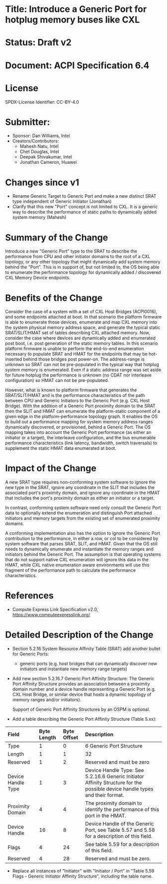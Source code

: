 # Title: Introduce a Generic Port for hotplug memory buses like CXL

# Status: Draft v2

# Document: ACPI Specification 6.4

# License
SPDX-License Identifier: CC-BY-4.0

# Submitter:
* Sponsor: Dan Williams, Intel
* Creators/Contributors:
    * Mahesh Natu, Intel
    * Chet Douglas, Intel
    * Deepak Shivakumar, Intel
    * Jonathan Cameron, Huawei

# Changes since v1
  * Rename Generic Target to Generic Port and make a new distinct SRAT
    type independent of Generic Initiator (Jonathan)
  * Clarify that this new "Port" concept is not limited to CXL. It is a
    generic way to describe the performance of static paths to
    dynamically added system memory (Mahesh)

# Summary of the Change
Introduce a new "Generic Port" type to the SRAT to describe the
performance from CPU and other initiator domains to the root of a CXL
topology, or any other topology that might dynamically add system memory
behind the "Port". This is in support of, but not limited to, the OS
being able to enumerate the performance topology for dynamically added /
discovered CXL Memory Device endpoints.

# Benefits of the Change
Consider the case of a system with a set of CXL Host Bridges (ACPI0016),
and some endpoints attached at boot. In that scenario the platform
firmware is able to enumerate those devices, enumerate and map CXL
memory into the system physical memory address space, and generate the
typical static SRAT/SLIT/HMAT set of tables describing CXL attached
memory. Now, consider the case where devices are dynamically added and
enumerated post boot, i.e. post generation of the static memory tables.
In this scenario platform firmware is unable to perform the end-to-end
enumeration necessary to populate SRAT and HMAT for the endpoints that
may be hot-inserted behind those bridges post power-on. The
address-range is unknown so SRAT can not be pre-populated in the typical
way that hotplug system memory is enumerated. Even if a static address
range was set aside for future hotplug the performance is unknown (no
CDAT nor interleave configuration) so HMAT can not be pre-populated.

However, what is known to platform firmware that generates the
SRAT/SLIT/HMAT and is the performance characteristics of the path
between CPU and Generic Initiators to the Generic Port (e.g. CXL Host
Bridge). With the addition of a Generic Port proximity domain to the
SRAT then the SLIT and HMAT can enumerate the platform-static component
of a given edge in the platform-performance topology graph. It enables
the OS to build out a performance mapping for system memory address
ranges dynamically discovered, or provisioned, behind a Generic Port.
The OS mapping takes into account the Generic Port performance (as
either an initiator or a target), the interleave configuration, and the
bus enumerable performance characteristics (link latency, bandwidth,
switch traversals) to supplement the static HMAT data enumerated at
boot.

# Impact of the Change
A new SRAT type requires non-conforming system software to ignore the
new type in the SRAT, ignore any coordinate in the SLIT that includes
the associated port's proximity domain, and ignore any coordinate in the
HMAT that includes the port's proximity domain as either an initiator or
a target.

In contrast, conforming system software need only consult the Generic
Port data to optionally extend the enumeration and distinguish Port
attached initiators and memory targets from the existing set of
enumerated proximity domains.

A conforming implementation also has the option to ignore the Generic Port
contribution to the performance, in either a row, or col  to be considered
by system software that parses SRAT, SLIT, and HMAT. Given that the OS
still needs to dynamically enumerate and instantiate the memory ranges and
initiators behind the Generic Port. The assumption is that operating systems
that do not support native CXL enumeration will ignore this data in the HMAT,
while CXL native enumeration aware environments will use this fragment of the
performance path to calculate the performance characteristics.

# References
* Compute Express Link Specification v2.0,
<https://www.computeexpresslink.org/>

# Detailed Description of the Change

* Section 5.2.16 System Resource Affinity Table (SRAT) add another
  bullet for Generic Ports:

	* generic ports (e.g. host bridges that can dynamically discover
	  new initiators and instantiate new memory range targets)

* Add new section 5.2.16.7 Generic Port Affinity Structure:
  The Generic Port Affinity Structure provides an association between a
  proximity domain number and a device handle representing a Generic
  Port (e.g. CXL Host Bridge, or similar device that hosts a dynamic
  topology of memory ranges and/or initiators).

  Support of Generic Port Affinity Structures by an OSPM is optional.

* Add a table describing the Generic Port Affinity Structure (Table
  5.xx):


| Field  | Byte Length | Byte Offset | Description                  |
| :----- | :---        | :---        | :--------------------------- |
| Type   | 1           | 0           | 6 Generic Port Structure     |
| Length | 1           | 1           | 32                           |
| Reserved | 1         | 2           | Reserved and must be zero    |
| Device Handle Type | 1 | 3 | Device Handle Type: See 5.2.16.6 Generic Initiator Affinity Structure for the possible device handle types and their format. |
| Proximity Domain | 4 | 4 | The proximity domain to identify the performance of this port in the HMAT. |
| Device Handle | 16   | 8           | Device Handle of the Generic Port, see Table 5.57 and 5.58 for a description of this field. |
| Flags  | 4           | 24          | See table 5.59 for a description of this field. |
| Reserved | 4         | 28          | Reserved and must be zero.   |

* Replace all instances of "Initiator" with "Initiator / Port" in "Table
  5.59 Flags - Generic Initiator Affinity Structure", including the
  table name.